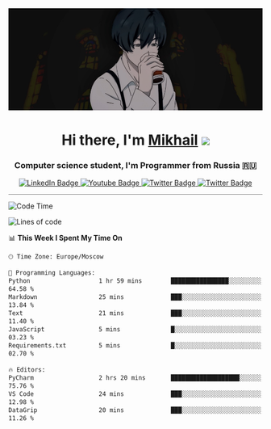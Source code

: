 <div>
  <div align="center">
    <img src="img/banner.jpg"/>
    <h1 align="center">Hi there, I'm <a href="https://github.com/Angeloffy" target="_blank">Mikhail</a> 
    <img src="https://github.com/blackcater/blackcater/raw/main/images/Hi.gif" height="32"/></h1>
  </div>

  <h3 align="center">Computer science student, I'm Programmer from Russia 🇷🇺</h3>
  <div id="badges" align="center">
    <a href="https://t.me/angeloffy">
      <img src="https://img.shields.io/badge/Telegram-2CA5E0?style=for-the-badge&logo=telegram&logoColor=white" alt="LinkedIn Badge"/>
    </a>
    <a href="https://www.youtube.com/channel/UCEL3-LeG0U1_2Ji9XXcPhkQ">
      <img src="https://img.shields.io/badge/YouTube-red?style=for-the-badge&logo=youtube&logoColor=white" alt="Youtube Badge"/>
    </a>
    <a href="mailto:angeloffy.work@gmail.com">
      <img src="https://img.shields.io/badge/Gmail-D14836?style=for-the-badge&logo=gmail&logoColor=white" alt="Twitter Badge"/>
    </a>
    <a href="https://discordapp.com/users/949624873649582121">
      <img src="https://img.shields.io/badge/Discord-7289DA?style=for-the-badge&logo=discord&logoColor=white" alt="Twitter Badge"/>
    </a>
</div>
 
 <hr style="height:1px; color:black; background-color:gray"> 
  
<!--START_SECTION:waka-->
![Code Time](http://img.shields.io/badge/Code%20Time-492%20hrs%2026%20mins-blue)

![Lines of code](https://img.shields.io/badge/From%20Hello%20World%20I%27ve%20Written-97.7%20thousand%20lines%20of%20code-blue)

📊 **This Week I Spent My Time On** 

```text
🕑︎ Time Zone: Europe/Moscow

💬 Programming Languages: 
Python                   1 hr 59 mins        ████████████████░░░░░░░░░   64.58 % 
Markdown                 25 mins             ███░░░░░░░░░░░░░░░░░░░░░░   13.84 % 
Text                     21 mins             ███░░░░░░░░░░░░░░░░░░░░░░   11.40 % 
JavaScript               5 mins              █░░░░░░░░░░░░░░░░░░░░░░░░   03.23 % 
Requirements.txt         5 mins              █░░░░░░░░░░░░░░░░░░░░░░░░   02.70 % 

🔥 Editors: 
PyCharm                  2 hrs 20 mins       ███████████████████░░░░░░   75.76 % 
VS Code                  24 mins             ███░░░░░░░░░░░░░░░░░░░░░░   12.98 % 
DataGrip                 20 mins             ███░░░░░░░░░░░░░░░░░░░░░░   11.26 % 
```


<!--END_SECTION:waka-->
